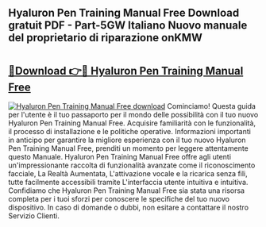## Hyaluron Pen Training Manual Free Download gratuit PDF - Part-5GW Italiano Nuovo manuale del proprietario di riparazione onKMW

# <h2><a href="http://dfe4mz4.blite.top/?on=Hyaluron+Pen+Training+Manual+Free">🔗Download 👉🔴 Hyaluron Pen Training Manual Free</a></h2>

[![Hyaluron Pen Training Manual Free download](https://i.imgur.com/lujVjoI.png)](http://dfe4mz4.blite.top/?on=Hyaluron+Pen+Training+Manual+Free)
Cominciamo! Questa guida per l'utente è il tuo passaporto per il mondo delle possibilità con il tuo nuovo Hyaluron Pen Training Manual Free. Acquisire familiarità con le funzionalità, il processo di installazione e le politiche operative. Informazioni importanti in anticipo per garantire la migliore esperienza con il tuo nuovo Hyaluron Pen Training Manual Free, prenditi un momento per leggere attentamente questo Manuale. Hyaluron Pen Training Manual Free offre agli utenti un'impressionante raccolta di funzionalità avanzate come il riconoscimento facciale, La Realtà Aumentata, L'attivazione vocale e la ricarica senza fili, tutte facilmente accessibili tramite L'interfaccia utente intuitiva e intuitiva. Confidiamo che Hyaluron Pen Training Manual Free sia stata una risorsa completa per i tuoi sforzi per conoscere le specifiche del tuo nuovo dispositivo. In caso di domande o dubbi, non esitare a contattare il nostro Servizio Clienti.
